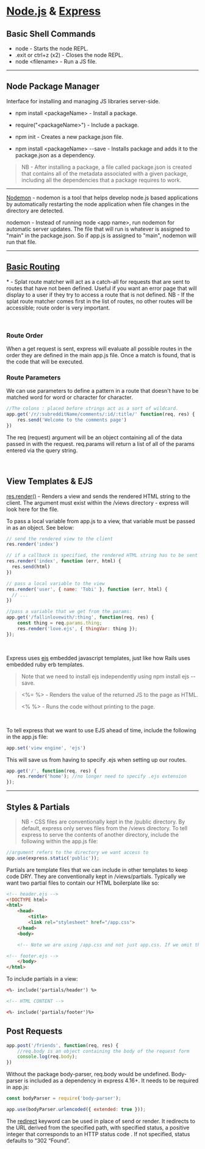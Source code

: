 # [Node.js](https://nodejs.org/en/docs/) & [Express](https://expressjs.com/)

## Basic Shell Commands
* node - Starts the node REPL.
* .exit or  ctrl+z (x2) - Closes the node REPL.
* node \<filename\> - Run a JS file.

---

## Node Package Manager

Interface for installing and managing JS libraries server-side.

* npm install \<packageName\> - Install a package.

* require("\<packageName\>") - Include a package.

* npm init - Creates a new package.json file.

* npm install \<packageName\> --save - Installs package and adds it to the package.json as a dependency.

>NB - After installing a package, a file called package.json is created that contains all of the metadata associated with a given package, including all the dependencies that a package requires to work.

---

[Nodemon](https://github.com/remy/nodemon#nodemon) - nodemon is a tool that helps develop node.js based applications by automatically restarting the node application when file changes in the directory are detected.

nodemon - Instead of running node \<app name>, run nodemon for automatic server updates. The file that will run is whatever is assigned to "main" in the package.json. So if app.js is assigned to "main", nodemon will run that file.

---

## [Basic Routing](https://expressjs.com/en/starter/basic-routing.html)

\* - Splat route matcher will act as a catch-all for requests that are sent to routes that have not been defined. Useful if you want an error page that will display to a user if they try to access a route that is not defined. NB - If the splat route matcher comes first in the list of routes, no other routes will be accessible; route order is very important.

<br>

### Route Order

When a get request is sent, express will evaluate all possible routes in the order they are defined in the main app.js file. Once a match is found, that is the code that will be executed.

### Route Parameters

We can use parameters to define a pattern in a route that doesn't have to be matched word for word or character for character.

```javascript
//The colons : placed before strings act as a sort of wildcard.
app.get('/r/:subredditName/comments/:id/:title/' function(req, res) {
    res.send('Welcome to the comments page')
})
```

The req (request) argument will be an object containing all of the data passed in with the request. req.params will return a list of all of the params entered via the query string.

<br>

## View Templates & EJS

[res.render()](https://expressjs.com/en/api.html#res.render) - Renders a view and sends the rendered HTML string to the client. The argument must exist within the /views directory - express will look here for the file.

To pass a local variable from app.js to a view, that variable must be passed in as an object. See below:

```javascript
// send the rendered view to the client
res.render('index')

// if a callback is specified, the rendered HTML string has to be sent explicitly
res.render('index', function (err, html) {
  res.send(html)
})

// pass a local variable to the view
res.render('user', { name: 'Tobi' }, function (err, html) {
  // ...
})

//pass a variable that we get from the params:
app.get('/fallinlovewith/:thing', function(req, res) {
	const thing = req.params.thing;
	res.render('love.ejs', { thingVar: thing });
});
```
<br>

Express uses [ejs](https://ejs.co/#docs) embedded javascript templates, just like how Rails uses embedded ruby erb templates. 

>Note that we need to install ejs independently using npm install ejs --save.


><%= %> - Renders the value of the returned JS to the page as HTML.
>
><% %> - Runs the code without printing to the page.

<br>

To tell express that we want to use EJS ahead of time, include the following in the app.js file:

```javascript
app.set('view engine', 'ejs')
```

This will save us from having to specify .ejs when setting up our routes.

```javascript
app.get('/', function(req, res) {
    res.render('home'); //no longer need to specify .ejs extension
});
```

---

## Styles & Partials

>NB - CSS files are conventionally kept in the /public directory. By default, express only serves files from the /views directory. To tell express to serve the contents of another directory, include the following within the app.js file:

```javascript
//argument refers to the directory we want access to
app.use(express.static('public'));
```

Partials are template files that we can include in other templates to keep code DRY. They are conventionally kept in /views/partials. Typically we want two partial files to contain our HTML boilerplate like so:

```html
<!-- header.ejs -->
<!DOCTYPE html>
<html>
    <head>
        <title>
        <link rel="stylesheet" href="/app.css">
    </head>
    <body>

    <!-- Note we are using /app.css and not just app.css. If we omit the /, express will look for the stylesheet in the same directory as the view and it will not be able to find it -->
```

```html
<!-- footer.ejs -->
    </body>
</html>
```

To include partials in a view:

```html
<%- include('partials/header') %>

<!-- HTML CONTENT -->

<%- include('partials/footer')%>
```

## Post Requests

```javascript
app.post('/friends', function(req, res) {
    //req.body is an object containing the body of the request form
    console.log(req.body); 
})
```

Without the package body-parser, req.body would be undefined. Body-parser is included as a dependency in express 4.16+. It needs to be required in app.js:

```javascript
const bodyParser = require('body-parser');

app.use(bodyParser.urlencoded({ extended: true }));
```

The [redirect](http://expressjs.com/en/5x/api.html#res.redirect) keyword can be used in place of send or render. It redirects to the URL derived from the specified path, with specified status, a positive integer that corresponds to an HTTP status code . If not specified, status defaults to “302 “Found”.